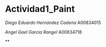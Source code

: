 # Actividad1_Paint

*Diego Eduardo Hernández Cadena* A00834015

*Angel Gael Garcia Rangel* A00834718

**
